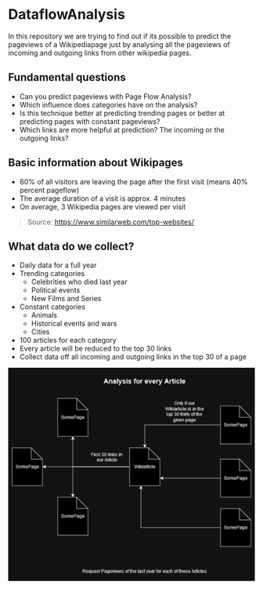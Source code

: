 # DataflowAnalysis
In this repository we are trying to find out if its possible to predict the pageviews of a Wikipediapage just by analysing all the pageviews of incoming and outgoing links from other wikipedia pages.
## Fundamental questions
- Can you predict pageviews with Page Flow Analysis?
- Which influence does categories have on the analysis?
- Is this technique better at predicting trending pages or better at predicting pages with constant pageviews?
- Which links are more helpful at prediction? The incoming or the outgoing links?
## Basic information about Wikipages
- 60% of all visitors are leaving the page after the first visit (means 40% percent pageflow)
- The average duration of a visit is approx. 4 minutes
- On average, 3 Wikipedia pages are viewed per visit
>Source: https://www.similarweb.com/top-websites/
## What data do we collect?
- Daily data for a full year
- Trending categories
    - Celebrities who died last year
    - Political events
    - New Films and Series
- Constant categories
    - Animals
    - Historical events and wars
    - Cities
- 100 articles for each category
- Every article will be reduced to the top 30 links
- Collect data off all incoming and outgoing links in the top 30 of a page

![Analysis Overview](/readmeFiles/AnalysisOverview.png "Analysis Overview")